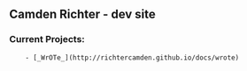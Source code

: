 ## Camden Richter - dev site

### Current Projects:
        - [_WrOTe_](http://richtercamden.github.io/docs/wrote)
